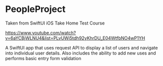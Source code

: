 # PeopleProject

Taken from SwiftUI iOS Take Home Test Course 

https://www.youtube.com/watch?v=6aYCBjWLNU4&list=PLvUWi5tdh92yKhrDU_E04WtfbNO4wP1YH

A SwiftUI app that uses request API to display a list of users and navigate into individual user details.  Also includes the ability to add new uses and performs basic entry form validation 

